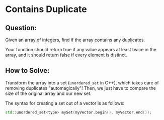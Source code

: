 # Contains Duplicate

## Question:

Given an array of integers, find if the array contains any duplicates.

Your function should return true if any value appears at least twice
in the array, and it should return false if every element is distinct.


## How to Solve:

Transform the array into a set (`unordered_set` in C++), which takes
care of removing duplicates "automagically"! Then, we just have to
compare the size of the original array and our new set.

The syntax for creating a set out of a vector is as follows:

```cpp
std::unordered_set<type> mySet(myVector.begin(), myVector.end());
```
